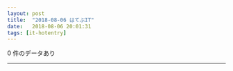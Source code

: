 ```yaml
---
layout: post
title:  "2018-08-06 はてぶIT"
date:   2018-08-06 20:01:31
tags: [it-hotentry]
---
```

0 件のデータあり

<hr>
